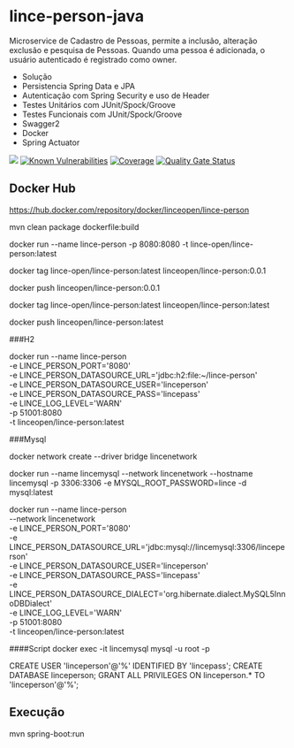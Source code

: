 # lince-person-java
Microservice de Cadastro de Pessoas, permite a inclusão, alteração exclusão e pesquisa de Pessoas.
Quando uma pessoa é adicionada, o usuário autenticado é registrado como owner.

* Solução
* Persistencia Spring Data e JPA
* Autenticação com Spring Security e uso de Header
* Testes Unitários com JUnit/Spock/Groove
* Testes Funcionais com JUnit/Spock/Groove
* Swagger2
* Docker
* Spring Actuator

![](https://github.com/lince-open/lince-person-java/workflows/Java%20CI/badge.svg)
[![Known Vulnerabilities](https://snyk.io/test/github/lince-open/lince-person-java/badge.svg)](https://snyk.io/test/github/pedrozatta/lince-person-java)
[![Coverage](https://sonarcloud.io/api/project_badges/measure?project=lince-open_lince-person-java&metric=coverage)](https://sonarcloud.io/dashboard?id=lince-open_lince-person-java)
[![Quality Gate Status](https://sonarcloud.io/api/project_badges/measure?project=lince-open_lince-person-java&metric=alert_status)](https://sonarcloud.io/dashboard?id=lince-open_lince-person-java)

## Docker Hub

https://hub.docker.com/repository/docker/linceopen/lince-person

mvn clean package dockerfile:build

docker run  --name lince-person -p 8080:8080 -t lince-open/lince-person:latest

docker tag lince-open/lince-person:latest linceopen/lince-person:0.0.1

docker push linceopen/lince-person:0.0.1

docker tag lince-open/lince-person:latest linceopen/lince-person:latest

docker push linceopen/lince-person:latest

###H2

docker run --name lince-person \
-e LINCE_PERSON_PORT='8080' \
-e LINCE_PERSON_DATASOURCE_URL='jdbc:h2:file:~/lince-person' \
-e LINCE_PERSON_DATASOURCE_USER='linceperson' \
-e LINCE_PERSON_DATASOURCE_PASS='lincepass' \
-e LINCE_LOG_LEVEL='WARN' \
-p 51001:8080 \
-t linceopen/lince-person:latest

###Mysql

docker network create --driver bridge lincenetwork
 
docker run --name lincemysql --network lincenetwork --hostname lincemysql -p 3306:3306 -e MYSQL_ROOT_PASSWORD=lince -d mysql:latest

docker run --name lince-person \
--network lincenetwork \
-e LINCE_PERSON_PORT='8080' \
-e LINCE_PERSON_DATASOURCE_URL='jdbc:mysql://lincemysql:3306/linceperson' \
-e LINCE_PERSON_DATASOURCE_USER='linceperson' \
-e LINCE_PERSON_DATASOURCE_PASS='lincepass' \
-e LINCE_PERSON_DATASOURCE_DIALECT='org.hibernate.dialect.MySQL5InnoDBDialect' \
-e LINCE_LOG_LEVEL='WARN' \
-p 51001:8080 \
-t linceopen/lince-person:latest


####Script
docker exec -it lincemysql mysql -u root -p
 
CREATE USER 'linceperson'@'%' IDENTIFIED BY 'lincepass';
CREATE DATABASE linceperson;
GRANT ALL PRIVILEGES ON linceperson.* TO 'linceperson'@'%';

## Execução
mvn spring-boot:run

